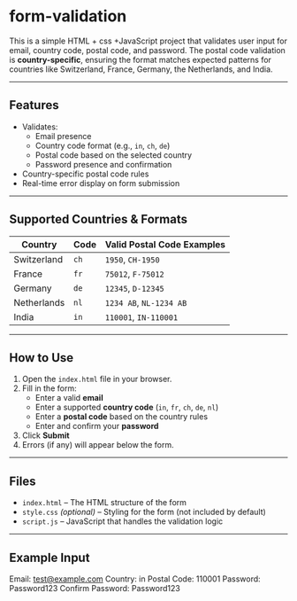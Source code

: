 # form-validation

This is a simple HTML + css +JavaScript project that validates user input for email, country code, postal code, and password. The postal code validation is **country-specific**, ensuring the format matches expected patterns for countries like Switzerland, France, Germany, the Netherlands, and India.

---

## Features

- Validates:
  - Email presence
  - Country code format (e.g., `in`, `ch`, `de`)
  - Postal code based on the selected country
  - Password presence and confirmation
- Country-specific postal code rules
- Real-time error display on form submission

---

## Supported Countries & Formats

| Country     | Code | Valid Postal Code Examples |
| ----------- | ---- | -------------------------- |
| Switzerland | `ch` | `1950`, `CH-1950`          |
| France      | `fr` | `75012`, `F-75012`         |
| Germany     | `de` | `12345`, `D-12345`         |
| Netherlands | `nl` | `1234 AB`, `NL-1234 AB`    |
| India       | `in` | `110001`, `IN-110001`      |

---

## How to Use

1. Open the `index.html` file in your browser.
2. Fill in the form:
   - Enter a valid **email**
   - Enter a supported **country code** (`in`, `fr`, `ch`, `de`, `nl`)
   - Enter a **postal code** based on the country rules
   - Enter and confirm your **password**
3. Click **Submit**
4. Errors (if any) will appear below the form.

---

## Files

- `index.html` – The HTML structure of the form
- `style.css` _(optional)_ – Styling for the form (not included by default)
- `script.js` – JavaScript that handles the validation logic

---

## Example Input

Email: test@example.com
Country: in
Postal Code: 110001
Password: Password123
Confirm Password: Password123
